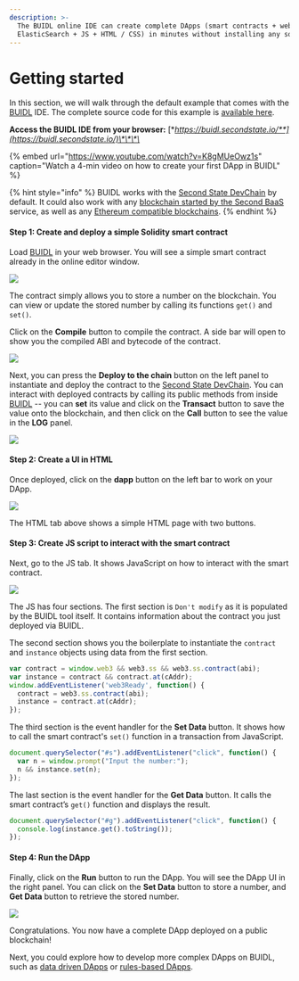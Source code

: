 ```yaml
---
description: >-
  The BUIDL online IDE can create complete DApps (smart contracts + web3 +
  ElasticSearch + JS + HTML / CSS) in minutes without installing any software.
---
```


# Getting started

In this section, we will walk through the default example that comes with the [BUIDL](http://buidl.secondstate.io/) IDE. The complete source code for this example is [available here](https://github.com/second-state/buidl/tree/master/demo/default).

**Access the BUIDL IDE from your browser:** [**https://buidl.secondstate.io/**](https://buidl.secondstate.io/)\*\*\*\*

{% embed url="https://www.youtube.com/watch?v=K8gMUeOwz1s" caption="Watch a 4-min video on how to create your first DApp in BUIDL" %}

{% hint style="info" %}
BUIDL works with the [Second State DevChain](../../devchain/getting-started/) by default. It could also work with any [blockchain started by the Second BaaS](../working-with-baas.md) service, as well as any [Ethereum compatible blockchains]().
{% endhint %}

#### Step 1: Create and deploy a simple Solidity smart contract

Load [BUIDL](http://buidl.secondstate.io/) in your web browser. You will see a simple smart contract already in the online editor window.

![](../../.gitbook/assets/buidl-getting_started-01.png)

The contract simply allows you to store a number on the blockchain. You can view or update the stored number by calling its functions `get()` and `set()`.

Click on the **Compile** button to compile the contract. A side bar will open to show you the compiled ABI and bytecode of the contract.

![](../../.gitbook/assets/buidl-getting_started-02.png)

Next, you can press the **Deploy to the chain** button on the left panel to instantiate and deploy the contract to the [Second State DevChain](../../smart-contracts-search-engine/getting-started.md). You can interact with deployed contracts by calling its public methods from inside [BUIDL](http://buidl.secondstate.io/) -- you can **set** its value and click on the **Transact** button to save the value onto the blockchain, and then click on the **Call** button to see the value in the **LOG** panel.

![](../../.gitbook/assets/buidl-getting_started-03.png)

#### Step 2: Create a UI in HTML

Once deployed, click on the **dapp** button on the left bar to work on your DApp.

![](../../.gitbook/assets/buidl-getting_started-04.png)

The HTML tab above shows a simple HTML page with two buttons.

#### Step 3: Create JS script to interact with the smart contract

Next, go to the JS tab. It shows JavaScript on how to interact with the smart contract.

![](../../.gitbook/assets/screen-shot-2019-09-30-at-2.25.50-pm.png)

The JS has four sections. The first section is `Don't modify` as it is populated by the BUIDL tool itself. It contains information about the contract you just deployed via BUIDL.

The second section shows you the boilerplate to instantiate the `contract` and `instance` objects using data from the first section.

```javascript
var contract = window.web3 && web3.ss && web3.ss.contract(abi);
var instance = contract && contract.at(cAddr);
window.addEventListener('web3Ready', function() {
  contract = web3.ss.contract(abi);
  instance = contract.at(cAddr);
});
```

The third section is the event handler for the **Set Data** button. It shows how to call the smart contract's `set()` function in a transaction from JavaScript.

```javascript
document.querySelector("#s").addEventListener("click", function() {
  var n = window.prompt("Input the number:");
  n && instance.set(n);
});
```

The last section is the event handler for the **Get Data** button. It calls the smart contract’s `get()` function and displays the result.

```javascript
document.querySelector("#g").addEventListener("click", function() {
  console.log(instance.get().toString());
});
```

#### Step 4: Run the DApp

Finally, click on the **Run** button to run the DApp. You will see the DApp UI in the right panel. You can click on the **Set Data** button to store a number, and **Get Data** button to retrieve the stored number.

![](../../.gitbook/assets/buidl-getting_started-06.png)

Congratulations. You now have a complete DApp deployed on a public blockchain! 

Next, you could explore how to develop more complex DApps on BUIDL, such as [data driven DApps](../access-contracts-data/) or [rules-based DApps](../rule-based-smart-contract.md).



